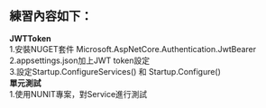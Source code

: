 ## 練習內容如下：<br>
**JWTToken**<br>
1.安裝NUGET套件 Microsoft.AspNetCore.Authentication.JwtBearer<br>
2.appsettings.json加上JWT token設定<br>
3.設定Startup.ConfigureServices() 和 Startup.Configure()<br>
**單元測試**<br>
1.使用NUNIT專案，對Service進行測試<br>

